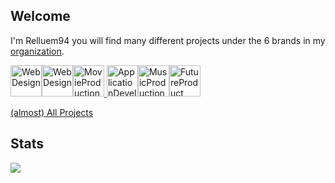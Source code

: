 ## Welcome 

I'm Relluem94 you will find many different projects under the 6 brands in my <a href="https://github.com/Relluem94s">organization</a>.


<a href="https://github.com/Relluem94s"><img title="WebDesign" src="https://img.relluem94.de/logos/main_brand.png" height="50"><img title="WebDesign" src="https://img.relluem94.de/logos/web_brand.png" height="50"><img title="MovieProduction" src="https://img.relluem94.de/logos/movie_brand.png" height="50">
<img title="ApplicationDevelopment" src="https://img.relluem94.de/logos/app_brand.png" height="50"><img title="MusicProduction" src="https://img.relluem94.de/logos/music_brand.png" height="50"><img title="FutureProduct" src="https://img.relluem94.de/logos/future_brand.png" height="50"></a>

<a href="https://www.relluem94.de/cms.php?s=Projekte">(almost) All Projects</a>

## Stats

<img src="https://github-readme-stats.vercel.app/api?username=relluem94&theme=solarized-dark&show_icons=True&count_private=true">
